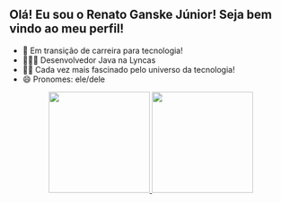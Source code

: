 ## **Olá! Eu sou o Renato Ganske Júnior! Seja bem vindo ao meu perfil!**

- 🔭 Em transição de carreira para tecnologia!
- 👨🏼‍💻 Desenvolvedor Java na Lyncas
- 👨‍💻 Cada vez mais fascinado pelo universo da tecnologia!
- 😄 Pronomes: ele/dele

<div align="center">
  <a href="https://github.com/renatoganske">
  <img height="180em" src="https://github-readme-stats.vercel.app/api?username=renatoganske&show_icons=true&theme=dark&include_all_commits=true&count_private=true"/>
  <img height="180em" src="https://github-readme-stats.vercel.app/api/top-langs/?username=renatoganske&layout=compact&langs_count=7&theme=dark"/>
</div>  

  
  ##
